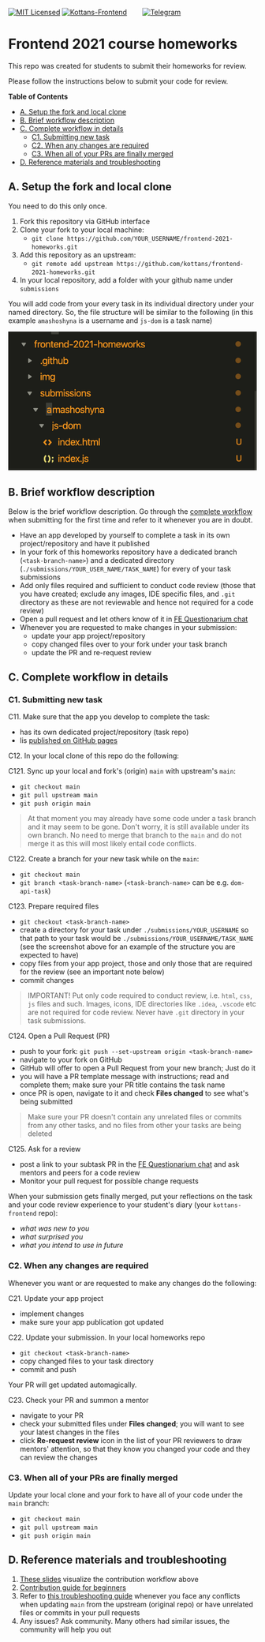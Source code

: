 [![MIT Licensed][icon-mit]][license]
[![Kottans-Frontend][icon-kottans]][kottans-frontend]
&nbsp;&nbsp;&nbsp;&nbsp;&nbsp;&nbsp;
[![Telegram][icon-chat]][chat]

# Frontend 2021 course homeworks

This repo was created for students to submit their homeworks for review.

Please follow the instructions below to submit your code for review.

<!-- START doctoc generated TOC please keep comment here to allow auto update -->
<!-- DON'T EDIT THIS SECTION, INSTEAD RE-RUN doctoc TO UPDATE -->
**Table of Contents**

- [A. Setup the fork and local clone](#a-setup-the-fork-and-local-clone)
- [B. Brief workflow description](#b-brief-workflow-description)
- [C. Complete workflow in details](#c-complete-workflow-in-details)
  - [C1. Submitting new task](#c1-submitting-new-task)
  - [C2. When any changes are required](#c2-when-any-changes-are-required)
  - [C3. When all of your PRs are finally merged](#c3-when-all-of-your-prs-are-finally-merged)
- [D. Reference materials and troubleshooting](#d-reference-materials-and-troubleshooting)

<!-- END doctoc generated TOC please keep comment here to allow auto update -->
<!-- *generated with [DocToc](https://github.com/thlorenz/doctoc)* -->

## A. Setup the fork and local clone

You need to do this only once.

1. Fork this repository via GitHub interface
1. Clone your fork to your local machine:
   - `git clone https://github.com/YOUR_USERNAME/frontend-2021-homeworks.git`
1. Add this repository as an upstream:
   - `git remote add upstream https://github.com/kottans/frontend-2021-homeworks.git`
1. In your local repository, add a folder with your github name under `submissions`

You will add code from your every task in its individual directory under
your named directory. So, the file structure will be similar to the following
(in this example `amashoshyna` is a username and `js-dom` is a task name)

![File structure example](img/file-structure.png)

## B. Brief workflow description

Below is the brief workflow description.
Go through the [complete workflow](#c-complete-workflow-in-details)
when submitting for the first time and refer to it whenever
you are in doubt.

- Have an app developed by yourself to complete a task
  in its own project/repository and have it published 
- In your fork of this homeworks repository
  have a dedicated branch (`<task-branch-name>`) and
  a dedicated directory (`./submissions/YOUR_USER_NAME/TASK_NAME`)
  for every of your task submissions
- Add only files required and sufficient to conduct code review
  (those that you have created; exclude any images, IDE specific files, and `.git` directory
  as these are not reviewable and hence not required for a code review)
- Open a pull request and let others know of it in
  [FE Questionarium chat](https://t.me/joinchat/DmX0JAl-mh5W0jrWli8Ycw)
- Whenever you are requested to make changes in your submission:
  - update your app project/repository
  - copy changed files over to your fork under your task branch
  - update the PR and re-request review

## C. Complete workflow in details

### C1. Submitting new task

C11. Make sure that the app you develop to complete the task:

- has its own dedicated project/repository (task repo)
- lis [published on GitHub pages](./publish-your-app.md)

C12. In your local clone of this repo do the following:

C121. Sync up your local and fork's (origin) `main` with upstream's `main`:
  - `git checkout main`
  - `git pull upstream main`
  - `git push origin main`
  
> At that moment you may already have some code under a task branch
> and it may seem to be gone. Don't worry, it is still available under
> its own branch. No need to merge that branch to the `main`
> and do not merge it as this will most likely entail code conflicts.  

C122. Create a branch for your new task while on the `main`:
  - `git checkout main`
  - `git branch <task-branch-name>` (`<task-branch-name>` can be e.g. `dom-api-task`)
   
C123. Prepare required files
 - `git checkout <task-branch-name>`
 - create a directory for your task under `./submissions/YOUR_USERNAME` so
   that path to your task would be `./submissions/YOUR_USERNAME/TASK_NAME`
   (see the screenshot above for an example of the structure you are expected to have)
 - copy files from your app project, those and only those that are required for the review
   (see an important note below)
 - commit changes
 
> IMPORTANT! Put only code required to conduct review, i.e. `html`, `css`, `js` files and such.
> Images, icons, IDE directories like `.idea`, `.vscode` etc are not required for code review.
> Never have `.git` directory in your task submissions.

C124. Open a Pull Request (PR)
 - push to your fork: `git push --set-upstream origin <task-branch-name>`
 - navigate to your fork on GitHub
 - GitHub will offer to open a Pull Request from your new branch; Just do it
 - you will have a PR template message with instructions; read and complete them;
   make sure your PR title contains the task name
 - once PR is open, navigate to it and check **Files changed** to see what's being submitted
   
> Make sure your PR doesn't contain any unrelated files or commits from any other tasks,
> and no files from other your tasks are being deleted

C125. Ask for a review
 - post a link to your subtask PR in the
   [FE Questionarium chat](https://t.me/joinchat/DmX0JAl-mh5W0jrWli8Ycw)
   and ask mentors and peers for a code review
 - Monitor your pull request for possible change requests
 
When your submission gets finally merged, put your reflections on the task
and your code review experience to your student's diary (your `kottans-frontend` repo):
 - _what was new to you_
 - _what surprised you_
 - _what you intend to use in future_

### C2. When any changes are required

Whenever you want or are requested to make any changes do the following:

C21. Update your app project
 - implement changes
 - make sure your app publication got updated

C22. Update your submission. In your local homeworks repo
 - `git checkout <task-branch-name>`
 - copy changed files to your task directory
 - commit and push

Your PR will get updated automagically.

C23. Check your PR and summon a mentor
 - navigate to your PR
 - check your submitted files under **Files changed**;
   you will want to see your latest changes in the files
 - click **Re-request review** icon in the list of your PR reviewers
   to draw mentors' attention, so that they know you changed
   your code and they can review the changes

### C3. When all of your PRs are finally merged

Update your local clone and your fork to have all of your code
under the `main` branch:
- `git checkout main`
- `git pull upstream main`
- `git push origin main` 

## D. Reference materials and troubleshooting

1. [These slides](https://docs.google.com/presentation/d/13dati5gvA5f_hQFgxJPhPicjF5CRKu1e75RSsahmEaU/edit#slide=id.g58afea5148_0_0)
   visualize the contribution workflow above
1. [Contribution guide for beginners](https://gist.github.com/OleksiyRudenko/236c3046fbba028e0555fa847dae7001)
1. Refer to [this troubleshooting guide](https://gist.github.com/OleksiyRudenko/8b3ddb664308de0634b53c525e551d8b)
   whenever you face any conflicts when updating `main` from the upstream (original repo)
   or have unrelated files or commits in your pull requests
1. Any issues? Ask community. Many others had similar issues, the community will help you out

[icon-mit]: https://img.shields.io/badge/license-MIT-blue.svg
[license]: https://github.com/OleksiyRudenko/a-tiny-JS-world/blob/master/LICENSE.md
[icon-chat]: https://img.shields.io/badge/chat-on%20telegram-blue.svg
[icon-kottans]: https://img.shields.io/badge/%3D(%5E.%5E)%3D-frontend-yellow.svg
[kottans-frontend]: https://github.com/kottans/frontend
[chat]: https://t.me/joinchat/DmX0JAl-mh5W0jrWli8Ycw

